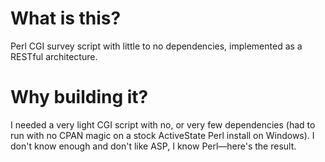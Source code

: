 # What is this? #

Perl CGI survey script with little to no dependencies, implemented as a RESTful architecture.

# Why building it? #

I needed a very light CGI script with no, or very few dependencies (had to run with no CPAN magic on a stock ActiveState Perl install on Windows).  I don't know enough and don't like ASP, I know Perl—here's the result.